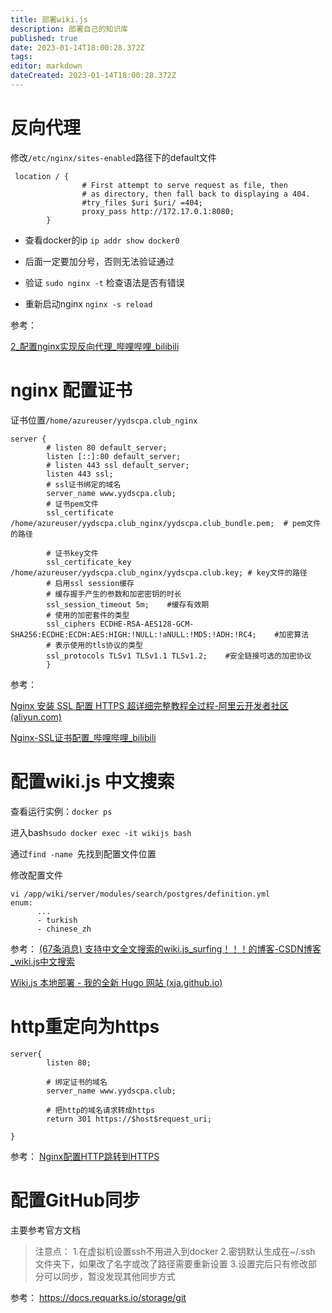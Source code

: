 ```yaml
---
title: 部署wiki.js
description: 部署自己的知识库
published: true
date: 2023-01-14T18:00:28.372Z
tags: 
editor: markdown
dateCreated: 2023-01-14T18:00:28.372Z
---
```


# 反向代理

修改`/etc/nginx/sites-enabled`路径下的default文件

```
 location / {
                # First attempt to serve request as file, then
                # as directory, then fall back to displaying a 404.
                #try_files $uri $uri/ =404;
                proxy_pass http://172.17.0.1:8080;
        }
```

- 查看docker的ip `ip addr show docker0` 
- 后面一定要加分号，否则无法验证通过

- 验证 `sudo nginx -t`  检查语法是否有错误

- 重新启动nginx `nginx -s reload` 

参考：

[2_配置nginx实现反向代理_哔哩哔哩_bilibili](https://www.bilibili.com/video/BV1mU4y1g74Y/?p=2&vd_source=4246d5faa0e7abd672adc236259eee2e)

# nginx 配置证书



证书位置`/home/azureuser/yydscpa.club_nginx` 

```
server {
        # listen 80 default_server;
        listen [::]:80 default_server;
        # listen 443 ssl default_server;
        listen 443 ssl;
        # ssl证书绑定的域名
        server_name www.yydscpa.club;
        # 证书pem文件
        ssl_certificate /home/azureuser/yydscpa.club_nginx/yydscpa.club_bundle.pem;  # pem文件的路径

        # 证书key文件
        ssl_certificate_key /home/azureuser/yydscpa.club_nginx/yydscpa.club.key; # key文件的路径
        # 启用ssl session缓存
        # 缓存握手产生的参数和加密密钥的时长
        ssl_session_timeout 5m;    #缓存有效期
        # 使用的加密套件的类型
        ssl_ciphers ECDHE-RSA-AES128-GCM-SHA256:ECDHE:ECDH:AES:HIGH:!NULL:!aNULL:!MD5:!ADH:!RC4;    #加密算法
        # 表示使用的tls协议的类型
        ssl_protocols TLSv1 TLSv1.1 TLSv1.2;    #安全链接可选的加密协议
        }
```

参考：

[Nginx 安装 SSL 配置 HTTPS 超详细完整教程全过程-阿里云开发者社区 (aliyun.com)](https://developer.aliyun.com/article/766958)

[Nginx-SSL证书配置_哔哩哔哩_bilibili](https://www.bilibili.com/video/BV1jd4y1X7we/?spm_id_from=333.337.search-card.all.click&vd_source=4246d5faa0e7abd672adc236259eee2e)

# 配置wiki.js 中文搜索

查看运行实例：`docker ps` 

进入bash`sudo docker exec -it wikijs bash` 

通过`find -name `先找到配置文件位置

修改配置文件

```
vi /app/wiki/server/modules/search/postgres/definition.yml
enum:
      ...
      - turkish
      - chinese_zh
```
参考：
[(67条消息) 支持中文全文搜索的wiki.js_surfing！！！的博客-CSDN博客_wiki.js中文搜索](https://blog.csdn.net/placidLife/article/details/115313314)


[Wiki.js 本地部署 - 我的全新 Hugo 网站 (xja.github.io)](https://xja.github.io/wikijs-deployment/)

# http重定向为https

```
server{
        listen 80;

        # 绑定证书的域名
        server_name www.yydscpa.club;

        # 把http的域名请求转成https
        return 301 https://$host$request_uri;

}
```
参考：	
[Nginx配置HTTP跳转到HTTPS](https://juejin.cn/post/7044911075480829959)


# 配置GitHub同步

主要参考官方文档
>注意点：
>1.在虚拟机设置ssh不用进入到docker
>2.密钥默认生成在~/.ssh 文件夹下，如果改了名字或改了路径需要重新设置
>3.设置完后只有修改部分可以同步，暂没发现其他同步方式


参考：
https://docs.requarks.io/storage/git










